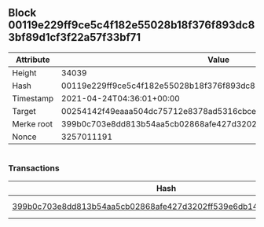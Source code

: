 ## Block 00119e229ff9ce5c4f182e55028b18f376f893dc83bf89d1cf3f22a57f33bf71

Attribute | Value
--- | ---
Height | 34039
Hash | 00119e229ff9ce5c4f182e55028b18f376f893dc83bf89d1cf3f22a57f33bf71
Timestamp | 2021-04-24T04:36:01+00:00
Target | 00254142f49eaaa504dc75712e8378ad5316cbcead634704b3734b6271167cc4
Merke root | 399b0c703e8dd813b54aa5cb02868afe427d3202ff539e6db1497b0e802edf07
Nonce | 3257011191

```

```

### Transactions

Hash | Amount
--- | ---
[399b0c703e8dd813b54aa5cb02868afe427d3202ff539e6db1497b0e802edf07](399b0c703e8dd813b54aa5cb02868afe427d3202ff539e6db1497b0e802edf07.md) | 10.00000000 SKEPTI 
